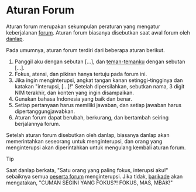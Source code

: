 # Aturan Forum

Aturan forum merupakan sekumpulan peraturan yang mengatur keberjalanan [forum](Forum.md). Aturan forum biasanya disebutkan saat awal forum oleh [danlap](Danlap.md).

Pada umumnya, aturan forum terdiri dari beberapa aturan berikut.
1. Panggil aku dengan sebutan [...], dan [teman-temanku](Barikade.md) dengan sebutan [...].
2. Fokus, atensi, dan pikiran hanya tertuju pada forum ini.
3. Jika ingin menginterupsi, angkat tangan kanan setinggi-tingginya dan katakan "interupsi, [...]!" Setelah dipersilahkan, sebutkan nama, 3 digit NIM terakhir, dan konten yang ingin disampaikan.
4. Gunakan bahasa Indonesia yang baik dan benar.
5. Setiap pertanyaan harus memiliki jawaban, dan setiap jawaban harus dipertanggungjawabkan.
6. Aturan forum dapat berubah, berkurang, dan bertambah seiring berjalannya forum.

Setelah aturan forum disebutkan oleh danlap, biasanya danlap akan memerintahkan seseorang untuk menginterupsi, dan orang yang menginterupsi akan diperintahkan untuk mengulang kembali aturan forum.

> [!TIP]
> Saat danlap berkata, "Satu orang yang paling fokus, interupsi aku!" sebaiknya semua [peserta forum](Peserta_Forum.md) menginterupsi. Jika tidak, [barikade](Barikade.md) akan mengatakan, "CUMAN SEGINI YANG FOKUS?! FOKUS, MAS, MBAK!"

